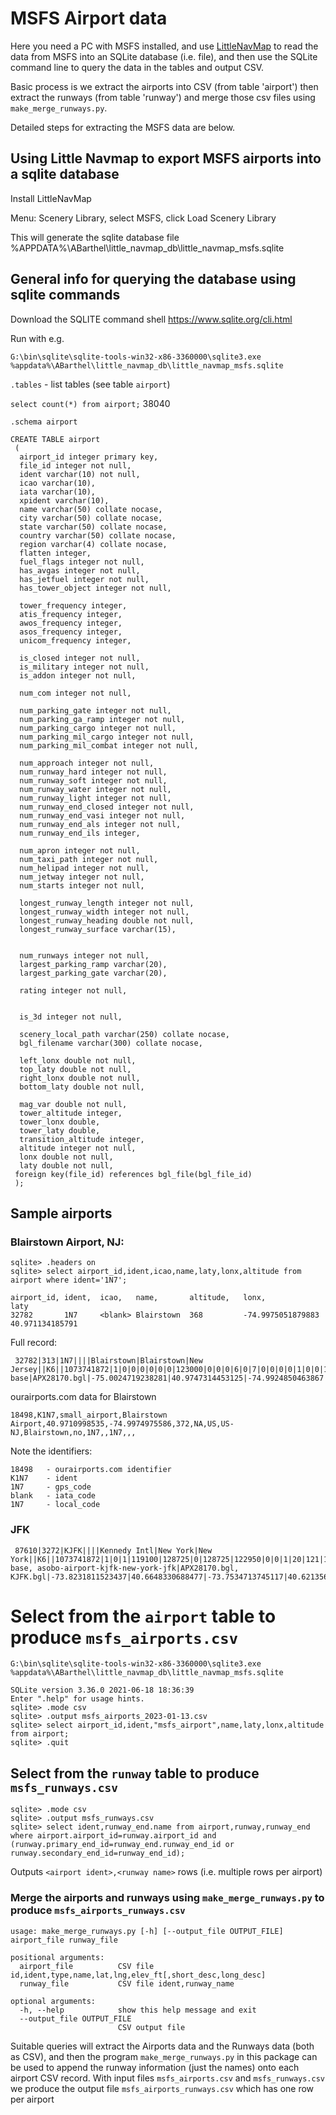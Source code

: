 # MSFS Airport data

Here you need a PC with MSFS installed, and use [LittleNavMap](https://albar965.github.io/littlenavmap.html) to
read the data from MSFS into an SQLite database (i.e. file), and then use the SQLite command line to query the data
in the tables and output CSV.

Basic process is we extract the airports into CSV (from table 'airport') then extract the runways (from table 'runway')
and merge those csv files using `make_merge_runways.py`.

Detailed steps for extracting the MSFS data are below.

## Using Little Navmap to export MSFS airports into a sqlite database

Install LittleNavMap

Menu: Scenery Library, select MSFS, click Load Scenery Library

This will generate the sqlite database file %APPDATA%\ABarthel\little_navmap_db\little_navmap_msfs.sqlite

## General info for querying the database using sqlite commands

Download the SQLITE command shell https://www.sqlite.org/cli.html

Run with e.g.
```
G:\bin\sqlite\sqlite-tools-win32-x86-3360000\sqlite3.exe %appdata%\ABarthel\little_navmap_db\little_navmap_msfs.sqlite
```

`.tables` - list tables (see table `airport`)

`select count(*) from airport;`
38040

`.schema airport`
```
CREATE TABLE airport
 (
  airport_id integer primary key,
  file_id integer not null,
  ident varchar(10) not null,
  icao varchar(10),
  iata varchar(10),
  xpident varchar(10),
  name varchar(50) collate nocase,
  city varchar(50) collate nocase,
  state varchar(50) collate nocase,
  country varchar(50) collate nocase,
  region varchar(4) collate nocase,
  flatten integer,
  fuel_flags integer not null,
  has_avgas integer not null,
  has_jetfuel integer not null,
  has_tower_object integer not null,

  tower_frequency integer,
  atis_frequency integer,
  awos_frequency integer,
  asos_frequency integer,
  unicom_frequency integer,

  is_closed integer not null,
  is_military integer not null,
  is_addon integer not null,

  num_com integer not null,

  num_parking_gate integer not null,
  num_parking_ga_ramp integer not null,
  num_parking_cargo integer not null,
  num_parking_mil_cargo integer not null,
  num_parking_mil_combat integer not null,

  num_approach integer not null,
  num_runway_hard integer not null,
  num_runway_soft integer not null,
  num_runway_water integer not null,
  num_runway_light integer not null,
  num_runway_end_closed integer not null,
  num_runway_end_vasi integer not null,
  num_runway_end_als integer not null,
  num_runway_end_ils integer,

  num_apron integer not null,
  num_taxi_path integer not null,
  num_helipad integer not null,
  num_jetway integer not null,
  num_starts integer not null,

  longest_runway_length integer not null,
  longest_runway_width integer not null,
  longest_runway_heading double not null,
  longest_runway_surface varchar(15),


  num_runways integer not null,
  largest_parking_ramp varchar(20),
  largest_parking_gate varchar(20),

  rating integer not null,


  is_3d integer not null,

  scenery_local_path varchar(250) collate nocase,
  bgl_filename varchar(300) collate nocase,

  left_lonx double not null,
  top_laty double not null,
  right_lonx double not null,
  bottom_laty double not null,

  mag_var double not null,
  tower_altitude integer,
  tower_lonx double,
  tower_laty double,
  transition_altitude integer,
  altitude integer not null,
  lonx double not null,
  laty double not null,
 foreign key(file_id) references bgl_file(bgl_file_id)
 );
 ```

## Sample airports

### Blairstown Airport, NJ:

```
sqlite> .headers on
sqlite> select airport_id,ident,icao,name,laty,lonx,altitude from airport where ident='1N7';
```
```
airport_id, ident,  icao,   name,       altitude,   lonx,               laty
32782       1N7     <blank> Blairstown  368         -74.9975051879883   40.971134185791
```

Full record:
```
 32782|313|1N7||||Blairstown|Blairstown|New Jersey||K6||1073741872|1|0|0|0|0|0|0|123000|0|0|0|6|0|7|0|0|0|0|1|0|0|1|0|0|0|0|46|127|0|0|2|3103|64|60.676197052002|A|1|RGAS||3|0|fs-base|APX28170.bgl|-75.0024719238281|40.9747314453125|-74.9924850463867|40.9684906005859|-13.2638130187988|||||368|-74.9975051879883|40.971134185791
```

ourairports.com data for Blairstown
```
18498,K1N7,small_airport,Blairstown Airport,40.9710998535,-74.9974975586,372,NA,US,US-NJ,Blairstown,no,1N7,,1N7,,,
```

Note the identifiers:
```
18498   - ourairports.com identifier
K1N7    - ident
1N7     - gps_code
blank   - iata_code
1N7     - local_code
```

### JFK

```
 87610|3272|KJFK||||Kennedy Intl|New York|New York||K6||1073741872|1|0|1|119100|128725|0|128725|122950|0|0|1|20|121|146|0|0|0|0|4|0|0|4|0|4|4|7|1107|3404|0|0|12|14510|200|120.733848571777|A|4|RGAL|GH|5|0|fs-base, asobo-airport-kjfk-new-york-jfk|APX28170.bgl, KJFK.bgl|-73.8231811523437|40.6648330688477|-73.7534713745117|40.6213569641113|-13.9459600448608|||||12|-73.7776718139648|40.6413688659668
```

# Select from the `airport` table to produce `msfs_airports.csv`

```
G:\bin\sqlite\sqlite-tools-win32-x86-3360000\sqlite3.exe %appdata%\ABarthel\little_navmap_db\little_navmap_msfs.sqlite

SQLite version 3.36.0 2021-06-18 18:36:39
Enter ".help" for usage hints.
sqlite> .mode csv
sqlite> .output msfs_airports_2023-01-13.csv
sqlite> select airport_id,ident,"msfs_airport",name,laty,lonx,altitude from airport;
sqlite> .quit
```

## Select from the `runway` table to produce `msfs_runways.csv`

```
sqlite> .mode csv
sqlite> .output msfs_runways.csv
sqlite> select ident,runway_end.name from airport,runway,runway_end where airport.airport_id=runway.airport_id and (runway.primary_end_id=runway_end.runway_end_id or runway.secondary_end_id=runway_end_id);
```
Outputs `<airport ident>,<runway name>` rows (i.e. multiple rows per airport)

### Merge the airports and runways using `make_merge_runways.py` to produce `msfs_airports_runways.csv`

```
usage: make_merge_runways.py [-h] [--output_file OUTPUT_FILE] airport_file runway_file

positional arguments:
  airport_file          CSV file id,ident,type,name,lat,lng,elev_ft[,short_desc,long_desc]
  runway_file           CSV file ident,runway_name

optional arguments:
  -h, --help            show this help message and exit
  --output_file OUTPUT_FILE
                        CSV output file
```

Suitable queries will extract the Airports data and the Runways data (both as CSV), and then the program
`make_merge_runways.py` in this package can be used to append the runway information (just the names) onto
each airport CSV record. With input files `msfs_airports.csv` and `msfs_runways.csv` we produce the
output file `msfs_airports_runways.csv` which has one row per airport
